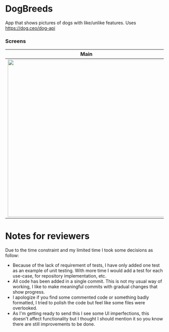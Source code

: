 # DogBreeds
App that shows pictures of dogs with like/unlike features. Uses https://dog.ceo/dog-api

### Screens

| Main | Dog Breed | Favorites|
|-|-|-|
| <img src=https://user-images.githubusercontent.com/1534976/211460135-31ac06ef-4850-42b6-8279-6c74c98daf9a.png height=500 /> | <img src=https://user-images.githubusercontent.com/1534976/211460180-7435bc1f-d0bc-4974-ae53-2a5077394e79.png height=500 /> | <img src=https://user-images.githubusercontent.com/1534976/211460203-d4f9d355-927d-4ec8-8012-8db97f70eabb.png height=500/> |


# Notes for reviewers
Due to the time constraint and my limited time I took some decisions as follow:
- Because of the lack of requirement of tests, I have only added one test as an example of unit testing. With more time I would add a test for each use-case, for repository implementation, etc.
- All code has been added in a single commit. This is not my usual way of working, I like to make meaningful commits with gradual changes that show progress. 
- I apologize if you find some commented code or something badly formatted, I tried to polish the code but feel like some files were overlooked.
- As I'm getting ready to send this I see some UI imperfections, this doesn't affect functionality but I thought I should mention it so you know there are still improvements to be done.
